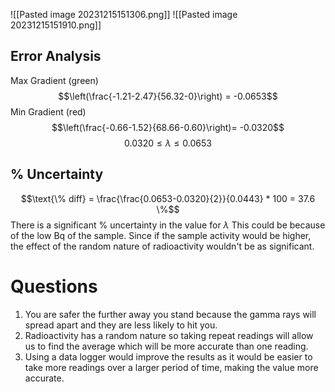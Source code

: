 ![[Pasted image 20231215151306.png]]
![[Pasted image 20231215151910.png]]

<div style="page-break-after: always;"></div>

## Error Analysis
Max Gradient (green)
$$\left(\frac{-1.21-2.47}{56.32-0}\right) = -0.0653$$
Min Gradient (red)
$$\left(\frac{-0.66-1.52}{68.66-0.60}\right)= -0.0320$$
$$0.0320\leq \lambda \leq 0.0653$$
## % Uncertainty
$$\text{\% diff} = \frac{\frac{0.0653-0.0320}{2}}{0.0443} * 100 = 37.6 \%$$
There is a significant % uncertainty in the value for $\lambda$ This could be because of the low Bq of the sample. Since if the sample activity would be higher, the effect of the random nature of radioactivity wouldn't be as significant.
# Questions
1. You are safer the further away you stand because the gamma rays will spread apart and they are less likely to hit you.
2. Radioactivity has a random nature so taking repeat readings will allow us to find the average which will be more accurate than one reading.
3. Using a data logger would improve the results as it would be easier to take more readings over a larger period of time, making the value more accurate.